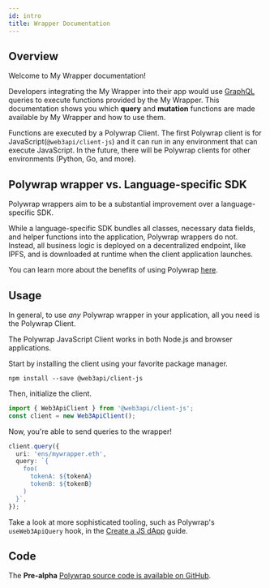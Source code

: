 ```yaml
---
id: intro
title: Wrapper Documentation
---
```


## Overview

Welcome to My Wrapper documentation!

Developers integrating the My Wrapper into their app would use [GraphQL](https://graphql.org/) queries to execute functions provided by the My Wrapper. This documentation shows you which **query** and **mutation** functions are made available by My Wrapper and how to use them.

Functions are executed by a Polywrap Client. The first Polywrap client is for JavaScript(`@web3api/client-js`) and it can run in any environment that can execute JavaScript. In the future, there will be Polywrap clients for other environments (Python, Go, and more).

## Polywrap wrapper vs. Language-specific SDK

Polywrap wrappers aim to be a substantial improvement over a language-specific SDK.

While a language-specific SDK bundles all classes, necessary data fields, and helper functions into the application, Polywrap wrappers do not. Instead, all business logic is deployed on a decentralized endpoint, like IPFS, and is downloaded at runtime when the client application launches.

You can learn more about the benefits of using Polywrap [here](https://docs.polywrap.io).

## Usage

In general, to use _any_ Polywrap wrapper in your application, all you need is the Polywrap Client.

The Polywrap JavaScript Client works in both Node.js and browser applications.

Start by installing the client using your favorite package manager.
```
npm install --save @web3api/client-js
```

Then, initialize the client.

```typescript
import { Web3ApiClient } from '@web3api/client-js';
const client = new Web3ApiClient();
```

Now, you're able to send queries to the wrapper!

```typescript
client.query({
  uri: 'ens/mywrapper.eth',
  query: `{
    foo(
      tokenA: ${tokenA}
      tokenB: ${tokenB}
    )
  }`,
});
```

Take a look at more sophisticated tooling, such as Polywrap's `useWeb3ApiQuery` hook, in the [Create a JS dApp](/guides/create-js-dapp/install-client) guide.

## Code

The **Pre-alpha** [Polywrap source code is available on GitHub](https://github.com/polywrap/integrations).
